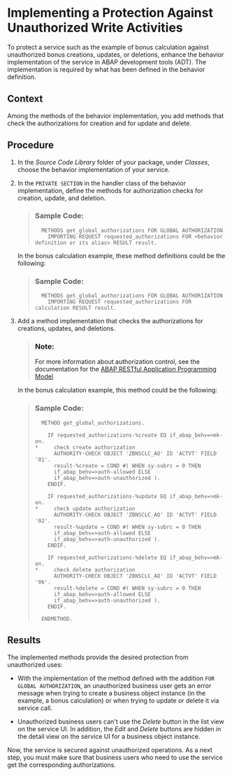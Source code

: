 <!-- loio4ed98f08874e48d6a8f49d58fb8bef5c -->

# Implementing a Protection Against Unauthorized Write Activities

To protect a service such as the example of bonus calculation against unauthorized bonus creations, updates, or deletions, enhance the behavior implementation of the service in ABAP development tools \(ADT\). The implementation is required by what has been defined in the behavior definition.



<a name="loio4ed98f08874e48d6a8f49d58fb8bef5c__context_ibt_d3n_plb"/>

## Context

Among the methods of the behavior implementation, you add methods that check the authorizations for creation and for update and delete.



## Procedure

1.  In the *Source Code Library* folder of your package, under *Classes*, choose the behavior implementation of your service.

2.  In the `PRIVATE SECTION` in the handler class of the behavior implementation, define the methods for authorization checks for creation, update, and deletion.

    > ### Sample Code:  
    > ```abap
    >   METHODS get_global_authorizations FOR GLOBAL AUTHORIZATION
    >     IMPORTING REQUEST requested_authorizations FOR <behavior definition or its alias> RESULT result.
    > 
    > ```

    In the bonus calculation example, these method definitions could be the following:

    > ### Sample Code:  
    > ```abap
    >   METHODS get_global_authorizations FOR GLOBAL AUTHORIZATION
    >     IMPORTING REQUEST requested_authorizations FOR calculation RESULT result.
    > 
    > ```

3.  Add a method implementation that checks the authorizations for creations, updates, and deletions.

    > ### Note:  
    > For more information about authorization control, see the documentation for the [ABAP RESTful Application Programming Model](https://help.sap.com/docs/abap-cloud/abap-rap/abap-restful-application-programming-model?locale=en-US).

    In the bonus calculation example, this method could be the following:

    > ### Sample Code:  
    > ```abap
    >   METHOD get_global_authorizations.
    >   
    >     IF requested_authorizations-%create EQ if_abap_behv=>mk-on.
    > *     check create authorization
    >       AUTHORITY-CHECK OBJECT 'ZBNSCLC_AO' ID 'ACTVT' FIELD '01'.
    >       result-%create = COND #( WHEN sy-subrc = 0 THEN
    >       if_abap_behv=>auth-allowed ELSE 
    >       if_abap_behv=>auth-unauthorized ).
    >     ENDIF.
    > 
    >     IF requested_authorizations-%update EQ if_abap_behv=>mk-on.
    > *     check update authorization
    >       AUTHORITY-CHECK OBJECT 'ZBNSCLC_AO' ID 'ACTVT' FIELD '02'.
    >       result-%update = COND #( WHEN sy-subrc = 0 THEN
    >       if_abap_behv=>auth-allowed ELSE
    >       if_abap_behv=>auth-unauthorized ).
    >     ENDIF.
    > 
    >     IF requested_authorizations-%delete EQ if_abap_behv=>mk-on.
    > *     check delete authorization
    >       AUTHORITY-CHECK OBJECT 'ZBNSCLC_AO' ID 'ACTVT' FIELD '06'.
    >       result-%delete = COND #( WHEN sy-subrc = 0 THEN
    >       if_abap_behv=>auth-allowed ELSE
    >       if_abap_behv=>auth-unauthorized ).
    >     ENDIF.
    > 
    >   ENDMETHOD.
    > ```




<a name="loio4ed98f08874e48d6a8f49d58fb8bef5c__result_pyz_scp_nlb"/>

## Results

The implemented methods provide the desired protection from unauthorized uses:

-   With the implementation of the method defined with the addition `FOR GLOBAL AUTHORIZATION`, an unauthorized business user gets an error message when trying to create a business object instance \(in the example, a bonus calculation\) or when trying to update or delete it via service call.

-   Unauthorized business users can't use the *Delete* button in the list view on the service UI. In addition, the *Edit* and *Delete* buttons are hidden in the detail view on the service UI for a business object instance.


Now, the service is secured against unauthorized operations. As a next step, you must make sure that business users who need to use the service get the corresponding authorizations.

